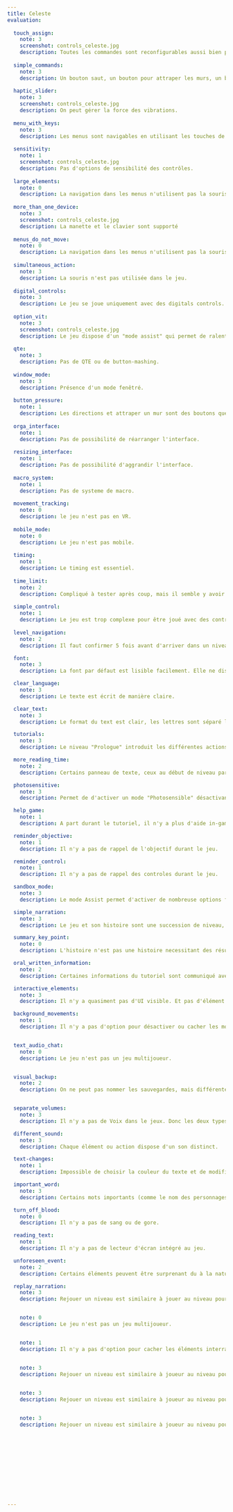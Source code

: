 ```yaml
---
title: Celeste
evaluation:
 
  touch_assign:
    note: 3
    screenshot: controls_celeste.jpg
    description: Toutes les commandes sont reconfigurables aussi bien pour clavier que pour manettes.
  
  simple_commands:
    note: 3
    description: Un bouton saut, un bouton pour attraper les murs, un bouton de dash et des directions...
  
  haptic_slider:
    note: 3
    screenshot: controls_celeste.jpg
    description: On peut gérer la force des vibrations.
  
  menu_with_keys:
    note: 3
    description: Les menus sont navigables en utilisant les touches de déplacement.
  
  sensitivity:
    note: 1
    screenshot: controls_celeste.jpg
    description: Pas d'options de sensibilité des contrôles.
  
  large_elements:
    note: 0
    description: La navigation dans les menus n'utilisent pas la souris.
  
  more_than_one_device:
    note: 3
    screenshot: controls_celeste.jpg
    description: La manette et le clavier sont supporté
  
  menus_do_not_move:
    note: 0
    description: La navigation dans les menus n'utilisent pas la souris.
  
  simultaneous_action:
    note: 3
    description: La souris n'est pas utilisée dans le jeu.
    
  digital_controls:
    note: 3
    description: Le jeu se joue uniquement avec des digitals controls.
  
  option_vit:
    note: 3
    screenshot: controls_celeste.jpg
    description: Le jeu dispose d'un "mode assist" qui permet de ralentir la vitesse du jeu.
  
  qte:
    note: 3
    description: Pas de QTE ou de button-mashing.
  
  window_mode:
    note: 3
    description: Présence d'un mode fenêtré.
  
  button_pressure:
    note: 1
    description: Les directions et attraper un mur sont des boutons que l'on maintiens qui n'ont pas d'alternatives.
  
  orga_interface:
    note: 1
    description: Pas de possibilité de réarranger l'interface.
  
  resizing_interface:
    note: 1
    description: Pas de possibilité d'aggrandir l'interface.
    
  macro_system:
    note: 1
    description: Pas de systeme de macro.
  
  movement_tracking:
    note: 0
    description: le jeu n'est pas en VR.
  
  mobile_mode:
    note: 0
    description: Le jeu n'est pas mobile.
  
  timing:
    note: 1
    description: Le timing est essentiel.
  
  time_limit:
    note: 2
    description: Compliqué à tester après coup, mais il semble y avoir du cool down entre deux inputs, mais il n'est probablement pas de 0.5.
  
  simple_control:
    note: 1
    description: Le jeu est trop complexe pour être joué avec des controles aussi simple.
    
  level_navigation:
    note: 2
    description: Il faut confirmer 5 fois avant d'arriver dans un niveau jouable pour une nouvelle sauvegarde, et 6 fois pour une sauvegarde existante.

  font:
    note: 3
    description: La font par défaut est lisible facilement. Elle ne dispose pas d'empatement, et chaque lettre est bien distincte des autres.

  clear_language:
    note: 3
    description: Le texte est écrit de manière claire.

  clear_text:
    note: 3
    description: Le format du text est clair, les lettres sont séparé les unes des autres pour permettre une lecture facile.

  tutorials:
    note: 3
    description: Le niveau "Prologue" introduit les différentes actions du jeu.

  more_reading_time:
    note: 2
    description: Certains panneau de texte, ceux au début de niveau par exemple défile tout seul. La majorité (les dialogues notamment) necessite une action du joueur.

  photosensitive:
    note: 3
    description: Permet de d'activer un mode "Photosensible" désactivant tout les éléments pouvant déclencher des crises.

  help_game:
    note: 1
    description: A part durant le tutoriel, il n'y a plus d'aide in-game.

  reminder_objective:
    note: 1
    description: Il n'y a pas de rappel de l'objectif durant le jeu.

  reminder_control:
    note: 1
    description: Il n'y a pas de rappel des controles durant le jeu.

  sandbox_mode:
    note: 3
    description: Le mode Assist permet d'activer de nombreuse options facilitant l'entrainement (Invincibilité, Nombre de Dash, Endurance).

  simple_narration:
    note: 3
    description: Le jeu et son histoire sont une succession de niveau, l'histoire est linéaire.

  summary_key_point:
    note: 0
    description: L'histoire n'est pas une histoire necessitant des résumés de la progression.

  oral_written_information:
    note: 2
    description: Certaines informations du tutoriel sont communiqué avec des pictogrammes de la touches à utilisé, mais contiennent du texte pour décrire l'action. 

  interactive_elements:
    note: 3
    description: Il n'y a quasiment pas d'UI visible. Et pas d'élément interractible (Objet à ramassé en cliquant sur un bouton par exemple).

  background_movements:
    note: 1
    description: Il n'y a pas d'option pour désactiver ou cacher les mouvements de l'arrière plan.


  text_audio_chat:
    note: 0
    description: Le jeu n'est pas un jeu multijoueur.


  visual_backup:
    note: 2
    description: On ne peut pas nommer les sauvegardes, mais différentes icones sont la pour montrer notre progrès.


  separate_volumes:
    note: 3
    description: Il n'y a pas de Voix dans le jeux. Donc les deux types de sons sont la musique et les sfx (donc son).

  different_sound:
    note: 3
    description: Chaque élément ou action dispose d'un son distinct.

  text-changes:
    note: 1
    description: Impossible de choisir la couleur du texte et de modifier le contraste.

  important_word:
    note: 3
    description: Certains mots importants (comme le nom des personnages) dans les dialogues sont marqué d'une couleur différentes.

  turn_off_blood:
    note: 0
    description: Il n'y a pas de sang ou de gore.

  reading_text:
    note: 1
    description: Il n'y a pas de lecteur d'écran intégré au jeu.

  unforeseen_event:
    note: 2
    description: Certains éléments peuvent être surprenant du à la nature rapide du jeu, mais ils sont en général annonçant.

  replay_narration:
    note: 3
    description: Rejouer un niveau est similaire à jouer au niveau pour la première fois.


    note: 0
    description: Le jeu n'est pas un jeu multijoueur.


    note: 1
    description: Il n'y a pas d'option pour cacher les éléments interractifs


    note: 3
    description: Rejouer un niveau est similaire à joueur au niveau pour la première fois.

    
    note: 3
    description: Rejouer un niveau est similaire à joueur au niveau pour la première fois.


    note: 3
    description: Rejouer un niveau est similaire à joueur au niveau pour la première fois.











  
---
```


